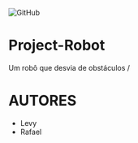 ![GitHub](https://img.shields.io/github/license/rafaasouza/senac-tat?style=for-the-badge)

# Project-Robot
Um robô que desvia de obstáculos /




# AUTORES
- Levy
- Rafael
